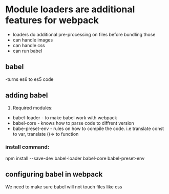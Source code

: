 # Module loaders are additional features for webpack

- loaders do additional pre-processing on files before bundling those
- can handle images
- can handle css
- can run babel

## babel

-turns es6 to es5 code

## adding babel

1. Required modules:

- babel-loader - to make babel work with webpack
- babel-core - knows how to parse code to diffrent version
- babe-preset-env - rules on how to compile the code. i.e translate const to var, translate ()=> to function

### install command:

npm install --save-dev babel-loader babel-core babel-preset-env

## configuring babel in webpack

We need to make sure babel will not touch files like css
